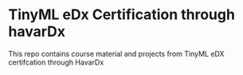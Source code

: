 # TinyML eDx Certification through havarDx
This repo contains course material and projects from TinyML eDX certifcation through HavarDx
